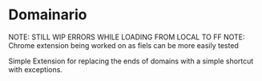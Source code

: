 # Domainario
NOTE: STILL WIP ERRORS WHILE LOADING FROM LOCAL TO FF 
NOTE: Chrome extension being worked on as fiels can be more easily tested

 Simple Extension for replacing the ends of domains with a simple shortcut with exceptions. 
